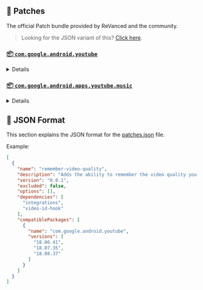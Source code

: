 ## 🧩 Patches

The official Patch bundle provided by ReVanced and the community.

> Looking for the JSON variant of this? [Click here](patches.json).

### [📦 `com.google.android.youtube`](https://play.google.com/store/apps/details?id=com.google.android.youtube)
<details>

| 💊 Patch | 📜 Description | 🏹 Target Version |
|:--------:|:--------------:|:-----------------:|
| `client-spoof` | Spoofs the YouTube client to prevent playback issues. | 18.08.37 |
| `custom-branding-icon-afn-blue` | Changes the YouTube launcher icon (Afn / Blue). | 18.08.37 |
| `custom-branding-icon-afn-red` | Changes the YouTube launcher icon (Afn / Red). | 18.08.37 |
| `custom-branding-icon-revancify` | Changes the YouTube launcher icon (Revancify). | 18.08.37 |
| `custom-branding-name` | Changes the YouTube launcher name to your choice (defaults to ReVanced Extended). | 18.08.37 |
| `custom-seekbar-color` | Change seekbar color in dark mode. | 18.08.37 |
| `custom-video-speed` | Adds more video speed options. | 18.08.37 |
| `default-video-quality` | Adds ability to set default video quality settings. | 18.08.37 |
| `default-video-speed` | Adds ability to set default video speed settings. | 18.08.37 |
| `disable-haptic-feedback` | Disable haptic feedback when swiping. | 18.08.37 |
| `enable-external-browser` | Open url outside the app in an external browser. | 18.08.37 |
| `enable-minimized-playback` | Enables minimized and background playback. | 18.08.37 |
| `enable-old-layout` | Spoof the YouTube client version to use the old layout. | 18.08.37 |
| `enable-old-quality-layout` | Enables the original quality flyout menu. | 18.08.37 |
| `enable-open-links-directly` | Skips over redirection URLs to external links. | 18.08.37 |
| `enable-seekbar-tapping` | Enables tap-to-seek on the seekbar of the video player. | 18.08.37 |
| `enable-tablet-miniplayer` | Enables the tablet mini player layout. | 18.08.37 |
| `enable-wide-searchbar` | Replaces the search icon with a wide search bar. This will hide the YouTube logo when active. | 18.08.37 |
| `force-premium-heading` | Forces premium heading on the home screen. | 18.08.37 |
| `force-vp9-codec` | Forces the VP9 codec for videos. | 18.08.37 |
| `header-switch` | Add switch to change header. | 18.08.37 |
| `hide-auto-captions` | Hide captions from being automatically enabled. | 18.08.37 |
| `hide-auto-player-popup-panels` | Hide automatic popup panels (playlist or live chat) on video player. | 18.08.37 |
| `hide-autoplay-button` | Hides the autoplay button in the video player. | 18.08.37 |
| `hide-button-container` | Adds the options to hide action buttons under a video. | 18.08.37 |
| `hide-captions-button` | Hides the captions button in the video player. | 18.08.37 |
| `hide-cast-button` | Hides the cast button in the video player. | 18.08.37 |
| `hide-channel-watermark` | Hides creator's watermarks on videos. | 18.08.37 |
| `hide-collapse-button` | Hides the collapse button in the video player. | 18.08.37 |
| `hide-comment-component` | Adds options to hide comment component under a video. | 18.08.37 |
| `hide-create-button` | Hides the create button in the navigation bar. | 18.08.37 |
| `hide-crowdfunding-box` | Hides the crowdfunding box between the player and video description. | 18.08.37 |
| `hide-email-address` | Hides the email address in the account switcher. | 18.08.37 |
| `hide-endscreen-cards` | Hides the suggested video cards at the end of a video in fullscreen. | 18.08.37 |
| `hide-endscreen-overlay` | Hide endscreen overlay on swipe controls. | 18.08.37 |
| `hide-filmstrip-overlay` | Hide flimstrip overlay on swipe controls. | 18.08.37 |
| `hide-floating-microphone` | Hide the floating microphone button above the keyboard. | 18.08.37 |
| `hide-flyout-panel` | Adds options to hide player settings flyout panel. | 18.08.37 |
| `hide-fullscreen-buttoncontainer` | Hides the button containers in fullscreen. | 18.08.37 |
| `hide-fullscreen-panels` | Hides video description and comments panel in fullscreen view. | 18.08.37 |
| `hide-general-ads` | Removes general ads. | 18.08.37 |
| `hide-info-cards` | Hides info-cards in videos. | 18.08.37 |
| `hide-live-chat-button` | Hides the live chat button in the video player. | 18.08.37 |
| `hide-mix-playlists` | Removes mix playlists from home feed and video player. | 18.08.37 |
| `hide-next-prev-button` | Hides the next prev button in the player controller. | 18.08.37 |
| `hide-pip-notification` | Disable pip notification when you first launch pip mode. | 18.08.37 |
| `hide-player-button-background` | Hide player button background. | 18.08.37 |
| `hide-player-overlay-filter` | Remove the dark filter layer from the player's background. | 18.08.37 |
| `hide-seekbar` | Hides the seekbar. | 18.08.37 |
| `hide-shorts-button` | Hides the shorts button in the navigation bar. | 18.08.37 |
| `hide-shorts-component` | Hides other Shorts components. | 18.08.37 |
| `hide-snackbar` | Hides the snackbar action popup. | 18.08.37 |
| `hide-startup-shorts-player` | Disables playing YouTube Shorts when launching YouTube. | 18.08.37 |
| `hide-stories` | Hides YouTube Stories shelf on the feed. | 18.08.37 |
| `hide-suggested-actions` | Hide the suggested actions bar inside the player. | 18.08.37 |
| `hide-time-stamp` | Hides the time counter above the seekbar. | 18.08.37 |
| `hide-tooltip-content` | Hides the tooltip box that appears on first install. | 18.08.37 |
| `hide-video-ads` | Removes ads in the video player. | 18.08.37 |
| `layout-switch` | Tricks the dpi to use some tablet/phone layouts. | 18.08.37 |
| `materialyou` | Enables MaterialYou theme for Android 12+ | 18.08.37 |
| `microg-support` | Allows YouTube ReVanced to run without root and under a different package name with Vanced MicroG. | 18.08.37 |
| `optimize-resource` | Removes duplicate resources from YouTube. | 18.08.37 |
| `overlay-buttons` | Add overlay buttons for ReVanced Extended. | 18.08.37 |
| `patch-options` | Create an options.toml file. | all |
| `return-youtube-dislike` | Shows the dislike count of videos using the Return YouTube Dislike API. | 18.08.37 |
| `settings` | Applies mandatory patches to implement ReVanced settings into the application. | 18.08.37 |
| `sponsorblock` | Integrates SponsorBlock which allows skipping video segments such as sponsored content. | 18.08.37 |
| `swipe-controls` | Adds volume and brightness swipe controls. | 18.08.37 |
| `theme` | Applies a custom theme (default: amoled). | 18.08.37 |
| `translations` | Add Crowdin translations for YouTube. | 18.08.37 |
</details>

### [📦 `com.google.android.apps.youtube.music`](https://play.google.com/store/apps/details?id=com.google.android.apps.youtube.music)
<details>

| 💊 Patch | 📜 Description | 🏹 Target Version |
|:--------:|:--------------:|:-----------------:|
| `background-play` | Enables playing music in the background. | all |
| `client-spoof-music` | Spoofs the YouTube Music client. | all |
| `custom-branding-music-afn-blue` | Changes the YouTube Music launcher icon (Afn / Blue). | all |
| `custom-branding-music-afn-red` | Changes the YouTube Music launcher icon (Afn / Red). | all |
| `custom-branding-music-revancify` | Changes the YouTube Music launcher icon to your choice (Revancify). | all |
| `enable-black-navbar` | Sets the navigation bar color to black. | all |
| `enable-color-match-player` | Matches the fullscreen player color with the minimized one. | all |
| `enable-force-minimized-player` | Permanently keep player minimized even if another track is played. | all |
| `enable-force-shuffle` | Enable force shuffle even if another track is played. | all |
| `enable-opus-codec` | Enable opus codec when playing audio. | all |
| `enable-tablet-mode` | Enable landscape mode on phone. | all |
| `enable-zen-mode` | Adds a grey tint to the video player to reduce eye strain. | all |
| `exclusive-audio-playback` | Enables the option to play music without video. | all |
| `hide-compact-header` | Hides the music category bar at the top of the homepage. | all |
| `hide-get-premium` | Removes all "Get Premium" evidences from the avatar menu. | all |
| `hide-music-ads` | Removes ads in the music player. | all |
| `hide-music-cast-button` | Hides the cast button in the video player and header. | all |
| `hide-playlist-card` | Hides the recommend playlist card from homepage. | all |
| `hide-taste-builder` | Removes the "Tell us which artists you like" card from the home screen. | all |
| `hide-upgrade-button` | Removes the upgrade tab from the pivot bar. | all |
| `minimized-playback-music` | Enables minimized playback on Kids music. | all |
| `music-microg-support` | Allows YouTube Music ReVanced to run without root and under a different package name. | all |
| `music-settings` | Adds settings for ReVanced to YouTube Music. | all |
| `optimize-resource-music` | Remove unnecessary resources. | all |
| `patch-options` | Create an options.toml file. | all |
| `translations-music` | Add Crowdin translations for YouTube Music. | all |
</details>



## 📝 JSON Format

This section explains the JSON format for the [patches.json](patches.json) file.

Example:

```json
[
  {
    "name": "remember-video-quality",
    "description": "Adds the ability to remember the video quality you chose in the video quality flyout.",
    "version": "0.0.1",
    "excluded": false,
    "options": [],
    "dependencies": [
      "integrations",
      "video-id-hook"
    ],
    "compatiblePackages": [
      {
        "name": "com.google.android.youtube",
        "versions": [
          "18.06.41",
          "18.07.35",
          "18.08.37"
        ]
      }
    ]
  }
]
```
